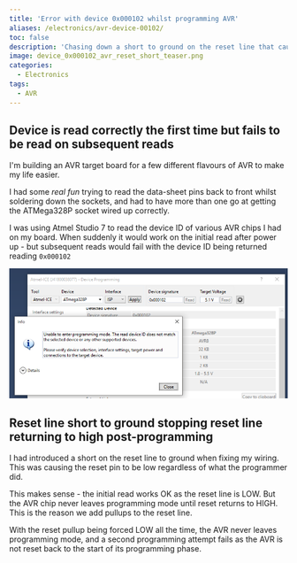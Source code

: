 ```yaml
---
title: 'Error with device 0x000102 whilst programming AVR'
aliases: /electronics/avr-device-00102/
toc: false
description: 'Chasing down a short to ground on the reset line that causes an initial correct device ID, but subsequent failures'
image: device_0x000102_avr_reset_short_teaser.png
categories:
  - Electronics
tags:
  - AVR
---
```


## Device is read correctly the first time but fails to be read on subsequent reads

I'm building an AVR target board for a few different flavours of AVR to make my life easier.

I had some _real fun_ trying to read the data-sheet pins back to front whilst soldering down the sockets, and had to have more than one go at getting the ATMega328P socket wired up correctly.

I was using Atmel Studio 7 to read the device ID of various AVR chips I had on my board. When suddenly it would work on the initial read after power up - but subsequent reads would fail with the device ID being returned reading `0x000102`

![Picture of Atmel Studio 7 returning devide 0x000102 after a reset line short to ground](device_0x000102_avr_reset_short.png)

## Reset line short to ground stopping reset line returning to high post-programming

I had introduced a short on the reset line to ground when fixing my wiring. This was causing the reset pin to be low regardless of what the programmer did.

This makes sense - the initial read works OK as the reset line is LOW. But the AVR chip never leaves programming mode until reset returns to HIGH. This is the reason we add pullups to the reset line.

With the reset pullup being forced LOW all the time, the AVR never leaves programming mode, and a second programming attempt fails as the AVR is not reset back to the start of its programming phase.
